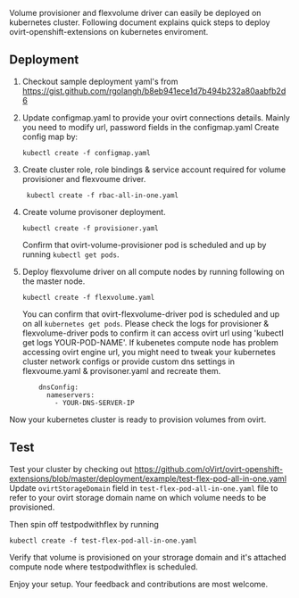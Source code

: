 Volume provisioner and flexvolume driver can easily be deployed on kubernetes cluster.
Following document explains quick steps to deploy ovirt-openshift-extensions on kubernetes enviroment.

## Deployment

1. Checkout sample deployment yaml's from https://gist.github.com/rgolangh/b8eb941ece1d7b494b232a80aabfb2d6

2. Update configmap.yaml to provide your ovirt connections details. Mainly you need to modify url, password fields in the configmap.yaml
    Create config map by:
    ```console
    kubectl create -f configmap.yaml
    ```

3. Create cluster role, role bindings & service account required for volume provisioner and flexvoume driver.
   ```console
    kubectl create -f rbac-all-in-one.yaml
    ```

4. Create volume provisoner deployment.
   ```console
   kubectl create -f provisioner.yaml
   ```
   Confirm that ovirt-volume-provisioner pod is scheduled and up by running `kubectl get pods`.

5. Deploy flexvolume driver on all compute nodes by running following on the master node.
   ```console
   kubectl create -f flexvolume.yaml
   ````
   You can confirm that ovirt-flexvolume-driver pod is scheduled and up on all `kubernetes get pods`.
   Please check the logs for provisioner &  flexvolume-driver pods to confirm it can access ovirt url using 'kubectl get logs YOUR-POD-NAME'.
   If  kubenetes compute node has problem accessing ovirt engine url, you might need to tweak your kubernetes cluster
   network configs or provide custom dns settings in flexvoume.yaml & provisoner.yaml and recreate them.
   ```console
       dnsConfig:
         nameservers:
           - YOUR-DNS-SERVER-IP
    ```


Now your kubernetes cluster is ready to provision volumes from ovirt.

## Test

Test your cluster by checking out https://github.com/oVirt/ovirt-openshift-extensions/blob/master/deployment/example/test-flex-pod-all-in-one.yaml
Update `ovirtStorageDomain` field in `test-flex-pod-all-in-one.yaml` file to refer to your ovirt storage domain name on which
volume needs to be provisioned.

Then spin off testpodwithflex by running
```console
kubectl create -f test-flex-pod-all-in-one.yaml
```
Verify that volume is provisioned on your strorage domain and it's attached compute node where testpodwithflex is scheduled.

Enjoy your setup. Your feedback and contributions are most welcome.
